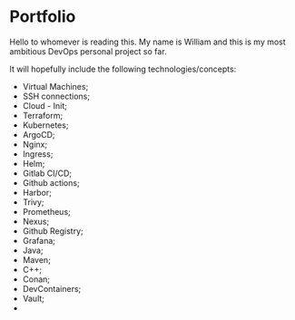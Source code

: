 # Portfolio

Hello to whomever is reading this. My name is William and this is my most ambitious DevOps personal project so far.

It will hopefully include the following technologies/concepts:
- Virtual Machines;
- SSH connections;
- Cloud - Init;
- Terraform;
- Kubernetes;
- ArgoCD;
- Nginx;
- Ingress;
- Helm;
- Gitlab CI/CD;
- Github actions;
- Harbor;
- Trivy;
- Prometheus;
- Nexus;
- Github Registry;
- Grafana;
- Java;
- Maven;
- C++;
- Conan;
- DevContainers;
- Vault;
- 
